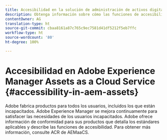 ```yaml
---
title: Accesibilidad en la solución de administración de activos digitales.
description: Obtenga información sobre cómo las funciones de accesibilidad de Adobe Experience Manager as a Cloud Service ayudan a los usuarios incapacitados.
contentOwner: AG
translation-type: ht
source-git-commit: cbaa8161a87c765c9ec7581d41df5212f5eb7ffc
workflow-type: ht
source-wordcount: '80'
ht-degree: 100%

---
```



# Accesibilidad en Adobe Experience Manager Assets as a Cloud Service {#accessibility-in-aem-assets}

Adobe fabrica productos para todos los usuarios, incluidos los que están incapacitados. Adobe Experience Manager se mejora continuamente para satisfacer las necesidades de los usuarios incapacitados. Adobe ofrece información de conformidad para sus productos que detalla los estándares aplicables y describe las funciones de accesibilidad.
Para obtener más información, consulte ACR de AEMaaCS.
